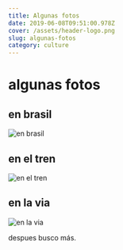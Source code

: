 ```yaml
---
title: Algunas fotos
date: 2019-06-08T09:51:00.978Z
cover: /assets/header-logo.png
slug: algunas-fotos
category: culture
---
```


# algunas fotos

## en brasil

![en brasil](/assets/razorbacks3.jpg "en brasil")

## en el tren

![en el tren](/assets/razorbacks2.jpg)

## en la via

![en la via](/assets/razorbacks1.jpg)

despues busco más.
